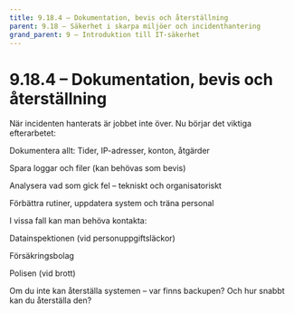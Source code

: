 ```yaml
---
title: 9.18.4 – Dokumentation, bevis och återställning
parent: 9.18 – Säkerhet i skarpa miljöer och incidenthantering
grand_parent: 9 – Introduktion till IT-säkerhet
---
```

# 9.18.4 – Dokumentation, bevis och återställning

När incidenten hanterats är jobbet inte över. Nu börjar det viktiga efterarbetet:

Dokumentera allt: Tider, IP-adresser, konton, åtgärder

Spara loggar och filer (kan behövas som bevis)

Analysera vad som gick fel – tekniskt och organisatoriskt

Förbättra rutiner, uppdatera system och träna personal

I vissa fall kan man behöva kontakta:

Datainspektionen (vid personuppgiftsläckor)

Försäkringsbolag

Polisen (vid brott)

Om du inte kan återställa systemen – var finns backupen? Och hur snabbt kan du återställa den?

